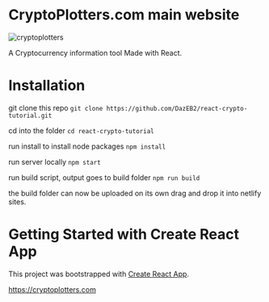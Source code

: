 # CryptoPlotters.com main website

![cryptoplotters](https://user-images.githubusercontent.com/67932890/135426152-fc8efea7-8ff5-4cbe-bab9-935aef5deb8e.png)

A Cryptocurrency information tool Made with React.

# Installation

git clone this repo `git clone https://github.com/DazEB2/react-crypto-tutorial.git`

cd into the folder `cd react-crypto-tutorial`

run install to install node packages `npm install`

run server locally `npm start`

run build script, output goes to build folder `npm run build`

the build folder can now be uploaded on its own drag and drop it into netlify sites.

# Getting Started with Create React App

This project was bootstrapped with [Create React App](https://github.com/facebook/create-react-app).

https://cryptoplotters.com
